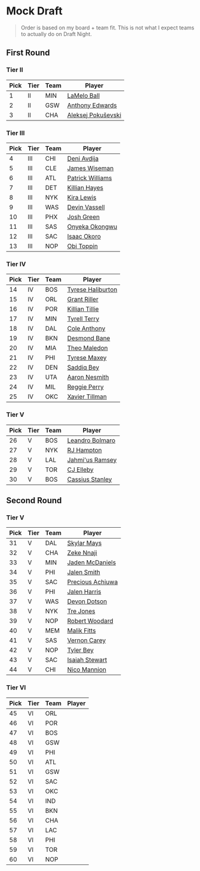 Mock Draft
===
>Order is based on my board + team fit. This is not what I expect teams to actually do on Draft Night.

## First Round

### Tier II
| Pick | Tier | Team | Player
|---|---|---|---|
|1|II|MIN|[LaMelo Ball](players/lamelo_ball.md)
|2|II|GSW|[Anthony Edwards](players/anthony_edwards.md)
|3|II|CHA|[Aleksej Pokuševski](players/aleksej_pokusevski.md)

### Tier III
| Pick | Tier | Team | Player
|---|---|---|---|
|4|III|CHI|[Deni Avdija](players/deni_avdija.md)
|5|III|CLE|[James Wiseman](players/james_wiseman.md)
|6|III|ATL|[Patrick Williams](players/patrick_williams.md)
|7|III|DET|[Killian Hayes](players/killian_hayes.md)
|8|III|NYK|[Kira Lewis](players/kira_lewis.md)
|9|III|WAS|[Devin Vassell](players/devin_vassell.md)
|10|III|PHX|[Josh Green](players/josh_green.md)
|11|III|SAS|[Onyeka Okongwu](players/onyeka_okongwu.md)
|12|III|SAC|[Isaac Okoro](players/isaac_okoro.md)
|13|III|NOP|[Obi Toppin](players/obi_toppin.md)

### Tier IV
| Pick | Tier | Team | Player
|---|---|---|---|
|14|IV|BOS|[Tyrese Haliburton](players/tyrese_haliburton.md)
|15|IV|ORL|[Grant Riller](players/grant_riller.md)
|16|IV|POR|[Killian Tillie](players/killian_tillie.md)
|17|IV|MIN|[Tyrell Terry](players/tyrell_terry.md)
|18|IV|DAL|[Cole Anthony](players/cole_anthony.md)
|19|IV|BKN|[Desmond Bane](players/desmond_bane.md)
|20|IV|MIA|[Theo Maledon](players/theo_maledon.md)
|21|IV|PHI|[Tyrese Maxey](players/tyrese_maxey.md)
|22|IV|DEN|[Saddiq Bey](players/saddiq_bey.md)
|23|IV|UTA|[Aaron Nesmith](players/aaron_nesmith.md)
|24|IV|MIL|[Reggie Perry](players/reggie_perry.md)
|25|IV|OKC|[Xavier Tillman](players/xavier_tillman.md)

### Tier V
| Pick | Tier | Team | Player
|---|---|---|---|
|26|V|BOS|[Leandro Bolmaro](players/leandro_bolmaro.md)
|27|V|NYK|[RJ Hampton](players/rj_hampton.md)
|28|V|LAL|[Jahmi'us Ramsey](players/jahmius_ramsey.md)
|29|V|TOR|[CJ Elleby](players/cj_elleby.md)
|30|V|BOS|[Cassius Stanley](players/cassius_stanley.md)
 
## Second Round
### Tier V

| Pick | Tier | Team | Player
|---|---|---|---|
|31|V|DAL|[Skylar Mays](players/skylar_mays.md)
|32|V|CHA|[Zeke Nnaji](players/zeke_nnaji.md)
|33|V|MIN|[Jaden McDaniels](players/jaden_mcdaniels.md)
|34|V|PHI|[Jalen Smith](players/jalen_smith.md)
|35|V|SAC|[Precious Achiuwa](players/precious_achiuwa.md)
|36|V|PHI|[Jalen Harris](players/jalen_harris.md)
|37|V|WAS|[Devon Dotson](players/devon_dotson.md)
|38|V|NYK|[Tre Jones](players/tre_jones.md)
|39|V|NOP|[Robert Woodard](players/robert_woodard.md)
|40|V|MEM|[Malik Fitts](players/malik_fitts.md)
|41|V|SAS|[Vernon Carey](players/vernon_carey.md)
|42|V|NOP|[Tyler Bey](players/tyler_bey.md)
|43|V|SAC|[Isaiah Stewart](players/isaiah_stewart.md)
|44|V|CHI|[Nico Mannion](players/nico_mannion.md)

### Tier VI
| Pick | Tier | Team | Player
|---|---|---|---|
|45|VI|ORL|
|46|VI|POR|
|47|VI|BOS|
|48|VI|GSW|
|49|VI|PHI|
|50|VI|ATL|
|51|VI|GSW|
|52|VI|SAC|
|53|VI|OKC|
|54|VI|IND|
|55|VI|BKN|
|56|VI|CHA|
|57|VI|LAC|
|58|VI|PHI|
|59|VI|TOR|
|60|VI|NOP|
 
